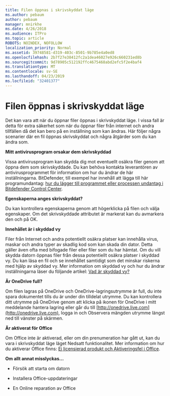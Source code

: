 ```yaml
---
title: Filen öppnas i skrivskyddat läge
ms.author: pebaum
author: pebaum
manager: mnirkhe
ms.date: 4/26/2018
ms.audience: ITPro
ms.topic: article
ROBOTS: NOINDEX, NOFOLLOW
localization_priority: Normal
ms.assetid: 39748581-d319-403c-8501-9b785e4a0ed8
ms.openlocfilehash: 2b7f27e38412fc2a1dea46027e926c660231ed8b
ms.sourcegitcommit: 9d78905c512192ffc4675468abd2efc5f2e4baf4
ms.translationtype: MT
ms.contentlocale: sv-SE
ms.lasthandoff: 04/23/2019
ms.locfileid: "32401377"
---
```

# <a name="file-open-read-only"></a>Filen öppnas i skrivskyddat läge

Det kan vara att när du öppnar filer öppnas i skrivskyddat läge. I vissa fall är detta för extra säkerhet som när du öppnar filer från internet och andra tillfällen då det kan bero på en inställning som kan ändras. Här följer några scenarier där en fil öppnas skrivskyddat och några åtgärder som du kan ändra som.
  
 **Mitt antivirusprogram orsakar dem skrivskyddad**
  
Vissa antivirusprogram kan skydda dig mot eventuellt osäkra filer genom att öppna dem som skrivskyddade. Du kan behöva kontakta leverantören av antivirusprogrammet för information om hur du ändrar de här inställningarna. BitDefender, till exempel har innehåll att lägga till här programundantag: [hur du lägger till programmet eller processen undantag i Bitdefender Control Center](https://www.bitdefender.com/support/how-to-add-application-or-process-exclusions-in-bitdefender-control-center-1119.mdl).
  
 **Egenskaperna anges skrivskyddat?**
  
Du kan kontrollera egenskaperna genom att högerklicka på filen och välja egenskaper. Om det skrivskyddade attributet är markerat kan du avmarkera den och på OK.
  
 **Innehållet är i skyddad vy**
  
Filer från Internet och andra potentiellt osäkra platser kan innehålla virus, maskar och andra typer av skadlig kod som kan skada din dator. Detta gäller även ofta med bifogade filer eller filer som du har hämtat. Om du vill skydda datorn öppnas filer från dessa potentiellt osäkra platser i skyddad vy. Du kan läsa en fil och se innehållet samtidigt som det minskar riskerna med hjälp av skyddad vy. Mer information om skyddad vy och hur du ändrar inställningarna läser du följande artikel: [Vad är skyddad vy?](https://support.office.com/article/d6f09ac7-e6b9-4495-8e43-2bbcdbcb6653)
  
 **Är OneDrive full?**
  
Om filen lagras på OneDrive och OneDrive-lagringsutrymme är full, du inte spara dokumentet tills du är under din tilldelat utrymme. Du kan kontrollera ditt utrymme på OneDrive genom att klicka på ikonen för OneDrive i mitt meddelande hantera lagring eller går du till [http://onedrive.live.com](http://onedrive.live.com), logga in och Observera mängden utrymme längst ned till vänster på skärmen.
  
 **Är aktiverat för Office**
  
Om Office inte är aktiverad, eller om din prenumeration har gått ut, kan du vara i skrivskyddat läge läget Nedsatt funktionalitet. Mer information om hur du aktiverar Office finns: [Ej licensierad produkt och Aktiveringsfel i Office](https://support.office.com/article/0d23d3c0-c19c-4b2f-9845-5344fedc4380).
  
 **Om allt annat misslyckas...**
  
- Försök att starta om datorn
    
- Installera Office-uppdateringar
    
- En Online reparation av Office
    

